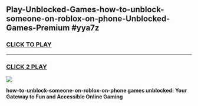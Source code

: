 
## Play-Unblocked-Games-how-to-unblock-someone-on-roblox-on-phone-Unblocked-Games-Premium #yya7z
<h3>
<a href="https://premium.freeplayer.one?title=how-to-unblock-someone-on-roblox-on-phone&ref=12M">CLICK TO PLAY</a></h3>
<hr>

<h3>
<a href="https://premium.freeplayer.one?title=how-to-unblock-someone-on-roblox-on-phone&ref=12M">CLICK 2 PLAY</a>
  
</h3>

<a href="https://premium.freeplayer.one?title=how-to-unblock-someone-on-roblox-on-phone&ref=12M"><img src="https://clearcache.store/games.png"></a>


**how-to-unblock-someone-on-roblox-on-phone games unblocked: Your Gateway to Fun and Accessible Online Gaming**
